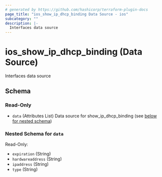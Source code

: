 ```yaml
---
# generated by https://github.com/hashicorp/terraform-plugin-docs
page_title: "ios_show_ip_dhcp_binding Data Source - ios"
subcategory: ""
description: |-
  Interfaces data source
---
```


# ios_show_ip_dhcp_binding (Data Source)

Interfaces data source



<!-- schema generated by tfplugindocs -->
## Schema

### Read-Only

- `data` (Attributes List) Data source for show_ip_dhcp_binding (see [below for nested schema](#nestedatt--data))

<a id="nestedatt--data"></a>
### Nested Schema for `data`

Read-Only:

- `expiration` (String)
- `hardwareaddress` (String)
- `ipaddress` (String)
- `type` (String)

